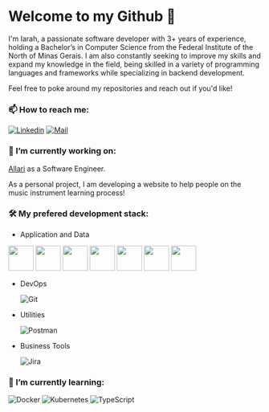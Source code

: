 # Welcome to my Github 👋

I'm Iarah, a passionate software developer with 3+ years of experience, holding a Bachelor’s in Computer Science from the Federal Institute of the North of Minas Gerais.  I am also constantly seeking to improve my skills and expand my knowledge in the field, being skilled in a variety of programming languages and frameworks while specializing in backend development.

Feel free to poke around my repositories and reach out if you'd like!

### 📫 How to reach me:
[![Linkedin](https://www.vectorlogo.zone/logos/linkedin/linkedin-icon.svg)](https://www.linkedin.com/in/iarahalmeida/) [![Mail](https://www.vectorlogo.zone/logos/gmail/gmail-icon.svg)](mailto:iarahgda@gmail.com)

### 🔭 I’m currently working on:
[Allari](https://allari.com/) as a Software Engineer.

As a personal project, I am developing a website to help people on the music instrument learning process!

### 🛠  My prefered development stack:
- Application and Data

<img src="https://static.cdnlogo.com/logos/c/27/c.svg" height="50"> <img src="https://static.cdnlogo.com/logos/d/95/dotnet.svg" height="50"> <img src="https://static.cdnlogo.com/logos/a/12/azure.svg" height="50"> <img src="https://static.cdnlogo.com/logos/j/44/javascript.svg" height="50"> <img src="https://static.cdnlogo.com/logos/r/63/react.svg" height="50"> <img src="https://static.cdnlogo.com/logos/h/84/html.svg" height="50"> <img src="https://static.cdnlogo.com/logos/c/18/css.svg" height="50">
    
- DevOps

    ![Git](https://www.vectorlogo.zone/logos/git-scm/git-scm-icon.svg)
- Utilities

    ![Postman](https://www.vectorlogo.zone/logos/getpostman/getpostman-icon.svg)
- Business Tools

    ![Jira](https://www.vectorlogo.zone/logos/atlassian_jira/atlassian_jira-icon.svg)

### 🌱 I’m currently learning:
![Docker](https://www.vectorlogo.zone/logos/docker/docker-icon.svg) ![Kubernetes](https://www.vectorlogo.zone/logos/kubernetes/kubernetes-icon.svg) ![TypeScript](https://www.vectorlogo.zone/logos/typescriptlang/typescriptlang-icon.svg)
